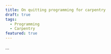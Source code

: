 ```yaml
---
title: On quitting programming for carpentry
draft: true
tags:
  - Programming
  - Carpentry
featured: true
---
```


...
